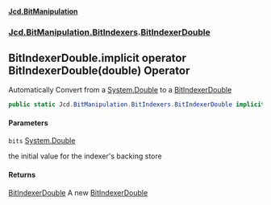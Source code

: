 #### [Jcd.BitManipulation](index.md 'index')
### [Jcd.BitManipulation.BitIndexers](Jcd.BitManipulation.BitIndexers.md 'Jcd.BitManipulation.BitIndexers').[BitIndexerDouble](Jcd.BitManipulation.BitIndexers.BitIndexerDouble.md 'Jcd.BitManipulation.BitIndexers.BitIndexerDouble')

## BitIndexerDouble.implicit operator BitIndexerDouble(double) Operator

Automatically Convert from a [System.Double](https://docs.microsoft.com/en-us/dotnet/api/System.Double 'System.Double')
to
a [BitIndexerDouble](Jcd.BitManipulation.BitIndexers.BitIndexerDouble.md 'Jcd.BitManipulation.BitIndexers.BitIndexerDouble')

```csharp
public static Jcd.BitManipulation.BitIndexers.BitIndexerDouble implicit operator BitIndexerDouble(double bits);
```
#### Parameters

<a name='Jcd.BitManipulation.BitIndexers.BitIndexerDouble.op_ImplicitJcd.BitManipulation.BitIndexers.BitIndexerDouble(double).bits'></a>

`bits` [System.Double](https://docs.microsoft.com/en-us/dotnet/api/System.Double 'System.Double')

the initial value for the indexer's backing store

#### Returns

[BitIndexerDouble](Jcd.BitManipulation.BitIndexers.BitIndexerDouble.md 'Jcd.BitManipulation.BitIndexers.BitIndexerDouble')
A
new [BitIndexerDouble](Jcd.BitManipulation.BitIndexers.BitIndexerDouble.md 'Jcd.BitManipulation.BitIndexers.BitIndexerDouble')